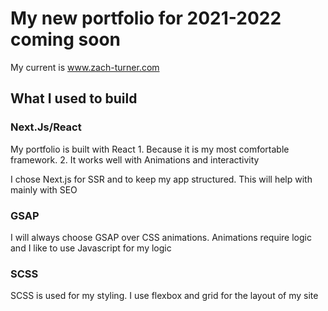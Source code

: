 # My new portfolio for 2021-2022 coming soon

My current is www.zach-turner.com

## What I used to build

### Next.Js/React

My portfolio is built with React 1. Because it is my most comfortable framework. 2. It works well with Animations and interactivity

I chose Next.js for SSR and to keep my app structured. This will help with mainly with SEO

### GSAP

I will always choose GSAP over CSS animations. Animations require logic and I like to use Javascript for my logic

### SCSS

SCSS is used for my styling. I use flexbox and grid for the layout of my site
